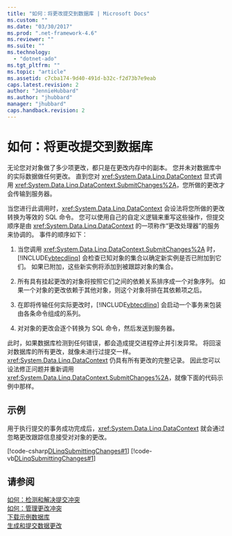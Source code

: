 ```yaml
---
title: "如何：将更改提交到数据库 | Microsoft Docs"
ms.custom: ""
ms.date: "03/30/2017"
ms.prod: ".net-framework-4.6"
ms.reviewer: ""
ms.suite: ""
ms.technology: 
  - "dotnet-ado"
ms.tgt_pltfrm: ""
ms.topic: "article"
ms.assetid: c7cba174-9d40-491d-b32c-f2d73b7e9eab
caps.latest.revision: 2
author: "JennieHubbard"
ms.author: "jhubbard"
manager: "jhubbard"
caps.handback.revision: 2
---
```

# 如何：将更改提交到数据库
无论您对对象做了多少项更改，都只是在更改内存中的副本。  您并未对数据库中的实际数据做任何更改。  直到您对 <xref:System.Data.Linq.DataContext> 显式调用 <xref:System.Data.Linq.DataContext.SubmitChanges%2A>，您所做的更改才会传输到服务器。  
  
 当您进行此调用时，<xref:System.Data.Linq.DataContext> 会设法将您所做的更改转换为等效的 SQL 命令。  您可以使用自己的自定义逻辑来重写这些操作，但提交顺序是由 <xref:System.Data.Linq.DataContext> 的一项称作“更改处理器”的服务来协调的。  事件的顺序如下：  
  
1.  当您调用 <xref:System.Data.Linq.DataContext.SubmitChanges%2A> 时，[!INCLUDE[vbtecdlinq](../../../../../../includes/vbtecdlinq-md.md)] 会检查已知对象的集合以确定新实例是否已附加到它们。  如果已附加，这些新实例将添加到被跟踪对象的集合。  
  
2.  所有具有挂起更改的对象将按照它们之间的依赖关系排序成一个对象序列。  如果一个对象的更改依赖于其他对象，则这个对象将排在其依赖项之后。  
  
3.  在即将传输任何实际更改时，[!INCLUDE[vbtecdlinq](../../../../../../includes/vbtecdlinq-md.md)] 会启动一个事务来包装由各条命令组成的系列。  
  
4.  对对象的更改会逐个转换为 SQL 命令，然后发送到服务器。  
  
 此时，如果数据库检测到任何错误，都会造成提交进程停止并引发异常。  将回滚对数据库的所有更改，就像未进行过提交一样。  <xref:System.Data.Linq.DataContext> 仍具有所有更改的完整记录。  因此您可以设法修正问题并重新调用 <xref:System.Data.Linq.DataContext.SubmitChanges%2A>，就像下面的代码示例中那样。  
  
## 示例  
 用于执行提交的事务成功完成后，<xref:System.Data.Linq.DataContext> 就会通过忽略更改跟踪信息接受对对象的更改。  
  
 [!code-csharp[DLinqSubmittingChanges#1](../../../../../../samples/snippets/csharp/VS_Snippets_Data/DLinqSubmittingChanges/cs/Program.cs#1)]
 [!code-vb[DLinqSubmittingChanges#1](../../../../../../samples/snippets/visualbasic/VS_Snippets_Data/DLinqSubmittingChanges/vb/Module1.vb#1)]  
  
## 请参阅  
 [如何：检测和解决提交冲突](../../../../../../docs/framework/data/adonet/sql/linq/how-to-detect-and-resolve-conflicting-submissions.md)   
 [如何：管理更改冲突](../../../../../../docs/framework/data/adonet/sql/linq/how-to-manage-change-conflicts.md)   
 [下载示例数据库](../../../../../../docs/framework/data/adonet/sql/linq/downloading-sample-databases.md)   
 [生成和提交数据更改](../../../../../../docs/framework/data/adonet/sql/linq/making-and-submitting-data-changes.md)